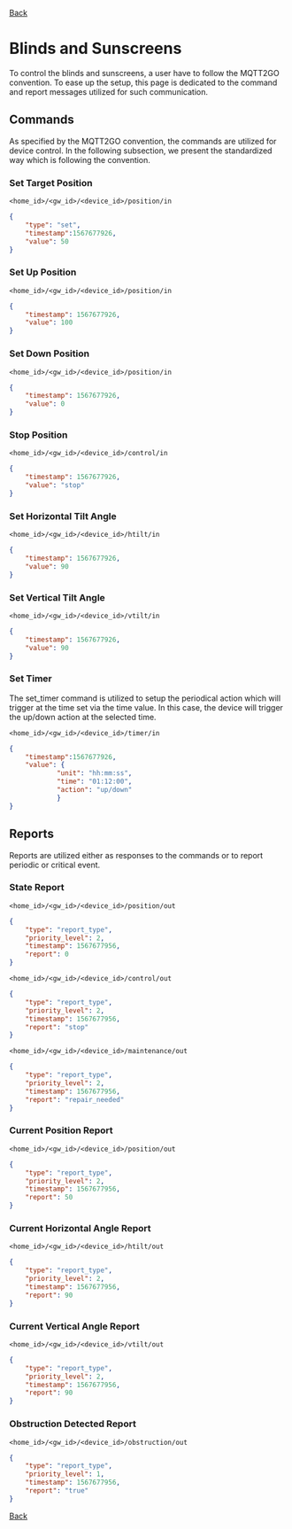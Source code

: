 [Back](../mqtt2go-objects.md)

# Blinds and Sunscreens
To control the blinds and sunscreens, a user have to follow the MQTT2GO convention. To ease up the setup, this page is dedicated to the command and report messages utilized for such communication.

## <a name="commands"></a>Commands
As specified by the MQTT2GO convention, the commands are utilized for device control. In the following subsection, we present the standardized way which is following the convention.



### Set Target Position
```
<home_id>/<gw_id>/<device_id>/position/in
```
```json
{
	"type": "set",
	"timestamp":1567677926,
	"value": 50
}
```

### Set Up Position
```
<home_id>/<gw_id>/<device_id>/position/in
```
```json
{
	"timestamp": 1567677926,
	"value": 100
}
```

### Set Down Position
```
<home_id>/<gw_id>/<device_id>/position/in
```
```json
{
	"timestamp": 1567677926,
	"value": 0
}
```

### Stop Position
```
<home_id>/<gw_id>/<device_id>/control/in
```
```json
{
	"timestamp": 1567677926,
	"value": "stop"
}
```
### Set Horizontal Tilt Angle
```
<home_id>/<gw_id>/<device_id>/htilt/in
```
```json
{
    "timestamp": 1567677926,
    "value": 90
}
```

### Set Vertical Tilt Angle
```
<home_id>/<gw_id>/<device_id>/vtilt/in
```
```json
{
    "timestamp": 1567677926,
    "value": 90
}
```
### Set Timer
The set_timer command is utilized to setup the periodical action which will trigger at the time set via the time value. In this case, the device will trigger the up/down action at the selected time.
```
<home_id>/<gw_id>/<device_id>/timer/in
```
```json
{
	"timestamp":1567677926,
	"value": {
            "unit": "hh:mm:ss",
            "time": "01:12:00",
            "action": "up/down"
            }
}
```

## <a name="reports"></a>Reports
Reports are utilized either as responses to the commands or to report periodic or critical event.

### State Report
```
<home_id>/<gw_id>/<device_id>/position/out
```
```json
{
	"type": "report_type",
	"priority_level": 2,
	"timestamp": 1567677956,
	"report": 0
}
```

```
<home_id>/<gw_id>/<device_id>/control/out
```
```json
{
	"type": "report_type",
	"priority_level": 2,
	"timestamp": 1567677956,
	"report": "stop"
}
```

```
<home_id>/<gw_id>/<device_id>/maintenance/out
```
```json
{
	"type": "report_type",
	"priority_level": 2,
	"timestamp": 1567677956,
	"report": "repair_needed"
}
```

### Current Position Report
```
<home_id>/<gw_id>/<device_id>/position/out
```
```json
{
	"type": "report_type",
	"priority_level": 2,
	"timestamp": 1567677956,
	"report": 50
}
```

### Current Horizontal Angle Report
```
<home_id>/<gw_id>/<device_id>/htilt/out
```
```json
{
    "type": "report_type",
    "priority_level": 2,
    "timestamp": 1567677956,
    "report": 90
}
```

### Current Vertical Angle Report
```
<home_id>/<gw_id>/<device_id>/vtilt/out
```
```json
{
    "type": "report_type",
    "priority_level": 2,
    "timestamp": 1567677956,
    "report": 90
}
```

### Obstruction Detected Report
```
<home_id>/<gw_id>/<device_id>/obstruction/out
```
```json
{
	"type": "report_type",
	"priority_level": 1,
	"timestamp": 1567677956,
	"report": "true"
}
```
[Back](../mqtt2go-objects.md)
